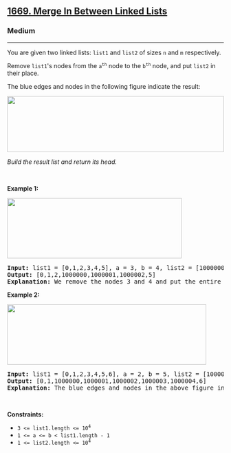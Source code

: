 <h2><a href="https://leetcode.com/problems/merge-in-between-linked-lists/">1669. Merge In Between Linked Lists</a></h2><h3>Medium</h3><hr><div><p>You are given two linked lists: <code>list1</code> and <code>list2</code> of sizes <code>n</code> and <code>m</code> respectively.</p>

<p>Remove <code>list1</code>'s nodes from the <code>a<sup>th</sup></code> node to the <code>b<sup>th</sup></code> node, and put <code>list2</code> in their place.</p>

<p>The blue edges and nodes in the following figure indicate the result:</p>
<img alt="" src="https://assets.leetcode.com/uploads/2020/11/05/fig1.png" style="height: 130px; width: 504px;">
<p><em>Build the result list and return its head.</em></p>

<p>&nbsp;</p>
<p><strong>Example 1:</strong></p>
<img alt="" src="https://assets.leetcode.com/uploads/2020/11/05/merge_linked_list_ex1.png" style="width: 406px; height: 140px;" naptha_cursor="text">
<pre><strong>Input:</strong> list1 = [0,1,2,3,4,5], a = 3, b = 4, list2 = [1000000,1000001,1000002]
<strong>Output:</strong> [0,1,2,1000000,1000001,1000002,5]
<strong>Explanation:</strong> We remove the nodes 3 and 4 and put the entire list2 in their place. The blue edges and nodes in the above figure indicate the result.
</pre>

<p><strong>Example 2:</strong></p>
<img alt="" src="https://assets.leetcode.com/uploads/2020/11/05/merge_linked_list_ex2.png" style="width: 463px; height: 140px;">
<pre><strong>Input:</strong> list1 = [0,1,2,3,4,5,6], a = 2, b = 5, list2 = [1000000,1000001,1000002,1000003,1000004]
<strong>Output:</strong> [0,1,1000000,1000001,1000002,1000003,1000004,6]
<strong>Explanation:</strong> The blue edges and nodes in the above figure indicate the result.
</pre>

<p>&nbsp;</p>
<p><strong>Constraints:</strong></p>

<ul>
	<li><code>3 &lt;= list1.length &lt;= 10<sup>4</sup></code></li>
	<li><code>1 &lt;= a &lt;= b &lt; list1.length - 1</code></li>
	<li><code>1 &lt;= list2.length &lt;= 10<sup>4</sup></code></li>
</ul>
</div>
